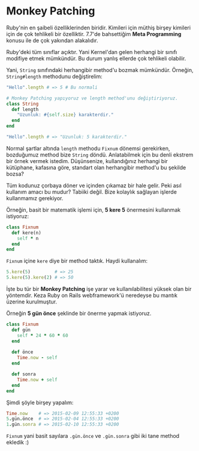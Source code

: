 # Monkey Patching

Ruby'nin en şaibeli özelliklerinden biridir. Kimileri için müthiş birşey kimileri için de çok tehlikeli bir özelliktir. 7.7'de bahsettiğim **Meta Programming** konusu ile de çok yakından alakalıdır.

Ruby'deki tüm sınıflar açıktır. Yani Kernel'dan gelen herhangi bir sınıfı modifiye etmek mümkündür. Bu durum yanlış ellerde çok tehlikeli olabilir.

Yani, `String` sınıfındaki herhangibir method'u bozmak mümkündür. Örneğin, `String#length` methodunu değiştirelim:

```ruby
"Hello".length # => 5 # Bu normali

# Monkey Patching yapıyoruz ve length method'unu değiştiriyoruz.
class String
  def length
    "Uzunluk: #{self.size} karakterdir."
  end
end

"Hello".length # => "Uzunluk: 5 karakterdir."
```

Normal şartlar altında `length` methodu `Fixnum` dönemsi gerekirken, bozduğumuz method bize `String` döndü. Anlatabilmek için bu denli ekstrem bir örnek vermek istedim. Düşünsenize, kullandığınız herhangi bir kütüphane, kafasına göre, standart olan herhangibir method'u bu şekilde bozsa?

Tüm kodunuz çorbaya döner ve içinden çıkamaz bir hale gelir. Peki asıl kullanım amacı bu mudur? Tabiiki değil. Bize kolaylık sağlayan işlerde kullanmamız gerekiyor.

Örneğin, basit bir matematik işlemi için, **5 kere 5** önermesini kullanmak istiyoruz:

```ruby
class Fixnum
  def kere(n)
    self * n
  end
end
```

`Fixnum` içine `kere` diye bir method taktık. Haydi kullanalım:

```ruby
5.kere(5)         # => 25
5.kere(5).kere(2) # => 50
```

İşte bu tür bir **Monkey Patching** işe yarar ve kullanılabilitesi yüksek olan bir yöntemdir. Keza Ruby on Rails webframework'ü neredeyse bu mantık üzerine kurulmuştur.

Örneğin **5 gün önce** şeklinde bir önerme yapmak istiyoruz.

```ruby
class Fixnum
  def gün
    self * 24 * 60 * 60
  end
  
  def önce
    Time.now - self
  end

  def sonra
    Time.now + self
  end
end
```

Şimdi şöyle birşey yapalım:

```ruby
Time.now    # => 2015-02-09 12:55:33 +0200
5.gün.önce  # => 2015-02-04 12:55:33 +0200
1.gün.sonra # => 2015-02-10 12:55:33 +0200
```

`Fixnum` yani basit sayılara `.gün.önce` ve `.gün.sonra` gibi iki tane method ekledik :)







